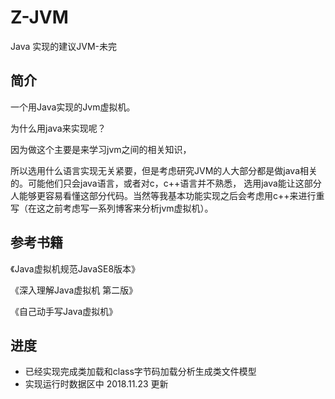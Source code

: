 # Z-JVM
Java 实现的建议JVM-未完

## 简介
一个用Java实现的Jvm虚拟机。

为什么用java来实现呢？

因为做这个主要是来学习jvm之间的相关知识，


所以选用什么语言实现无关紧要，但是考虑研究JVM的人大部分都是做java相关的。可能他们只会java语言，或者对c，c++语言并不熟悉，
选用java能让这部分人能够更容易看懂这部分代码。当然等我基本功能实现之后会考虑用c++来进行重写（在这之前考虑写一系列博客来分析jvm虚拟机）。

## 参考书籍
《Java虚拟机规范JavaSE8版本》

《深入理解Java虚拟机 第二版》

《自己动手写Java虚拟机》

## 进度
- 已经实现完成类加载和class字节码加载分析生成类文件模型
- 实现运行时数据区中 2018.11.23 更新
